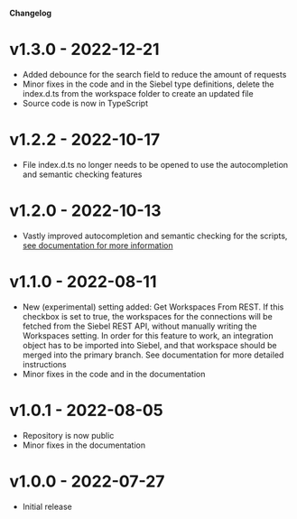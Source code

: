 **Changelog**

# v1.3.0 - 2022-12-21

- Added debounce for the search field to reduce the amount of requests
- Minor fixes in the code and in the Siebel type definitions, delete the index.d.ts from the workspace folder to create an updated file
- Source code is now in TypeScript

# v1.2.2 - 2022-10-17

- File index.d.ts no longer needs to be opened to use the autocompletion and semantic checking features

# v1.2.0 - 2022-10-13

- Vastly improved autocompletion and semantic checking for the scripts, [see documentation for more information](documentation.md#3-autocompletion-and-semantic-checking)

# v1.1.0 - 2022-08-11

- New (experimental) setting added: Get Workspaces From REST. If this checkbox is set to true, the workspaces for the connections will be fetched from the Siebel REST API, without manually writing the Workspaces setting. In order for this feature to work, an integration object has to be imported into Siebel, and that workspace should be merged into the primary branch. See documentation for more detailed instructions
- Minor fixes in the code and in the documentation

# v1.0.1 - 2022-08-05

- Repository is now public
- Minor fixes in the documentation

# v1.0.0 - 2022-07-27

- Initial release
